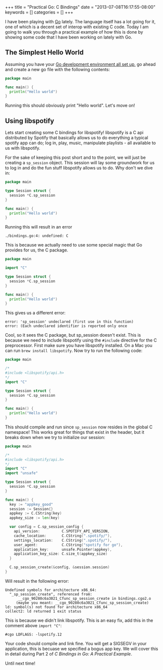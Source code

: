 +++
title = "Practical Go: C Bindings"
date = "2013-07-08T16:17:55-08:00"
keywords = []
categories = []
+++

I have been playing with [Go](http://golang.org/) lately. The language itself has a lot going for it, one of which is a decent set of interop with existing C code. Today I am going to walk you through a practical example of how this is done by showing some code that I have been working on lately with Go.

## The Simplest Hello World
Assuming you have your [Go development environment all set up,](http://golang.org/doc/code.html) go ahead and create a new go file with the following contents:

``` go
package main

func main() {
  println("Hello world")
}
```

Running this should obviously print "Hello world". Let's move on!

## Using libspotify
Lets start creating some C bindings for libspotify! libspotify is a C api distributed by Spotify that basically allows us to do everything a typical spotify app can do; log in, play, music, manipulate playlists - all available to us with libspotify.

For the sake of keeping this post short and to the point, we will just be creating a `sp_session` object. This session will lay some groundwork for us to log in and do the fun stuff libspotify allows us to do. Why don't we dive in:

``` go
package main

type Session struct {
  session *C.sp_session
}

func main() {
  println("Hello world")
}
```

Running this will result in an error
``` text
./bindings.go:4: undefined: C
```

This is because we actually need to use some special magic that Go provides for us, the C package.

``` go
package main

import "C"

type Session struct {
  session *C.sp_session
}

func main() {
  println("Hello world")
}
```

This gives us a different error:
``` text
error: 'sp_session' undeclared (first use in this function)
error: (Each undeclared identifier is reported only once
```

Cool, so it sees the C package, but sp_session doesn't exist. This is because we need to include libspotify using the `#include` directive for the C preprocessor. First make sure you have libspotify installed. On a Mac you can run `brew install libspotify`. Now try to run the following code:

``` go
package main

/*
#include <libspotify/api.h>
*/
import "C"

type Session struct {
  session *C.sp_session
}

func main() {
  println("Hello world")
}
```

This should compile and run since `sp_session` now resides in the global C namespace! This works great for things that exist in the header, but it breaks down when we try to initialize our session:

``` go
package main

/*
#include <libspotify/api.h>
*/
import "C"
import "unsafe"

type Session struct {
  session *C.sp_session
}

func main() {
  key := "appkey_good"
  session := Session{}
  appkey := C.CString(key)
  appkey_size := len(key)

  var config = C.sp_session_config {
    api_version:          C.SPOTIFY_API_VERSION,
    cache_location:       C.CString(".spotify/"),
    settings_location:    C.CString(".spotify/"),
    user_agent:           C.CString("spotify for go"),
    application_key:      unsafe.Pointer(appkey),
    application_key_size: C.size_t(appkey_size)
  }

  C.sp_session_create(&config, &session.session)
}
```

Will result in the following error:
``` text
Undefined symbols for architecture x86_64:
  "_sp_session_create", referenced from:
      __cgo_90280c6a3021_Cfunc_sp_session_create in bindings.cgo2.o
     (maybe you meant: __cgo_90280c6a3021_Cfunc_sp_session_create)
ld: symbol(s) not found for architecture x86_64
collect2: ld returned 1 exit status
```
This is because we didn't link libspotify. This is an easy fix, add this in the comment above `import "C"`:
``` text
#cgo LDFLAGS: -lspotify.12
```

Your code should compile and link fine. You will get a SIGSEGV in your application, this is becuase we specified a bogus app key. We will cover this in detail during Part 2 of *C Bindings in Go: A Practical Example*.

Until next time!
